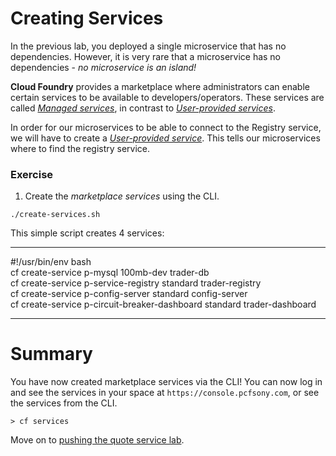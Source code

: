 # Creating Services
In the previous lab, you deployed a single microservice that has no dependencies. However, it is very rare that a microservice has no dependencies - *no microservice is an island!*

**Cloud Foundry** provides a marketplace where administrators can enable certain services to be available to developers/operators. These services are called [*Managed services*](http://docs.pivotal.io/pivotalcf/devguide/services/#managed-services), in contrast to [*User-provided services*](http://docs.pivotal.io/pivotalcf/devguide/services/#user-provided-services). 

In order for our microservices to be able to connect to the Registry service, we will have to create a [*User-provided service*](http://docs.pivotal.io/pivotalcf/devguide/services/user-provided.html). This tells our microservices where to find the registry service.

### Exercise
1. Create the *marketplace services* using the CLI.

  `./create-services.sh`

This simple script creates 4 services:

----

  #!/usr/bin/env bash<br>
  cf create-service p-mysql 100mb-dev trader-db<br>
  cf create-service p-service-registry standard trader-registry<br>
  cf create-service p-config-server standard config-server<br>
  cf create-service p-circuit-breaker-dashboard standard trader-dashboard<br>
  
----

# Summary
You have now created marketplace services via the CLI! You can now log in and see the services in your space at `https://console.pcfsony.com`, or see the services from the CLI.

  `> cf services`

Move on to [pushing the quote service lab](lab_pushquote.md).

